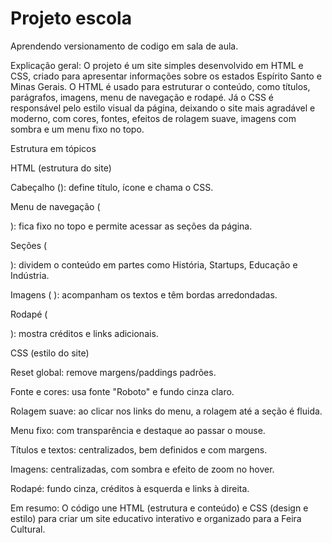 # Projeto escola
Aprendendo versionamento de codigo em sala de aula.

Explicação geral:
O projeto é um site simples desenvolvido em HTML e CSS, criado para apresentar informações sobre os estados Espírito Santo e Minas Gerais.
O HTML é usado para estruturar o conteúdo, como títulos, parágrafos, imagens, menu de navegação e rodapé. Já o CSS é responsável pelo estilo visual da página, deixando o site mais agradável e moderno, com cores, fontes, efeitos de rolagem suave, imagens com sombra e um menu fixo no topo.


Estrutura em tópicos

HTML (estrutura do site)

Cabeçalho (<head>): define título, ícone e chama o CSS.

Menu de navegação (<nav>): fica fixo no topo e permite acessar as seções da página.

Seções (<section>): dividem o conteúdo em partes como História, Startups, Educação e Indústria.

Imagens ( <img>): acompanham os textos e têm bordas arredondadas.

Rodapé (<footer>): mostra créditos e links adicionais.


CSS (estilo do site)

Reset global: remove margens/paddings padrões.

Fonte e cores: usa fonte "Roboto" e fundo cinza claro.

Rolagem suave: ao clicar nos links do menu, a rolagem até a seção é fluida.

Menu fixo: com transparência e destaque ao passar o mouse.

Títulos e textos: centralizados, bem definidos e com margens.

Imagens: centralizadas, com sombra e efeito de zoom no hover.

Rodapé: fundo cinza, créditos à esquerda e links à direita.


Em resumo:
O código une HTML (estrutura e conteúdo) e CSS (design e estilo) para criar um site educativo interativo e organizado para a Feira Cultural.
